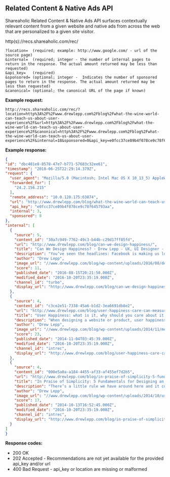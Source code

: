 Related Content & Native Ads API
---

Shareaholic Related Content & Native Ads API surfaces contextually relevant content from a given website and native ads from across the web that are personalized to a given site visitor.

  http(s)://recs.shareaholic.com/rec/
  
    ?location=  (required; example: http://www.google.com/ - url of the source page)
    &internal=  (required; integer - the number of internal pages to return in the response. The actual amount returned may be less than requested)
    &api_key=   (required)
    &sponsored= (optional; integer -  Indicates the number of sponsored pages to return in the response. The actual amount returned may be less than requested)
    &canonical= (optional; the canonical URL of the page if known)
    
**Example request:**

    http://recs.shareaholic.com/rec/?location=http%3A%2F%2Fwww.drewlepp.com%2Fblog%2Fwhat-the-wine-world-can-teach-us-about-user-experience%2F&url=http%3A%2F%2Fwww.drewlepp.com%2Fblog%2Fwhat-the-wine-world-can-teach-us-about-user-experience%2F&canonical=http%3A%2F%2Fwww.drewlepp.com%2Fblog%2Fwhat-the-wine-world-can-teach-us-about-user-experience%2F&internal=18&sponsored=0&api_key=e0fcc37ce89b4f078ce9c78f645793aa
  
**Example response:**
  
  ```json
{
  "id": "dbc481e8-8578-47e7-b771-57683c32ee61",
  "timestamp": "2018-06-25T22:29:14.379Z",
  "request": {
    "user_agent": "Mozilla/5.0 (Macintosh; Intel Mac OS X 10_13_5) AppleWebKit/537.36 (KHTML, like Gecko) Chrome/67.0.3396.87 Safari/537.36",
    "forwarded_for": [
      "24.2.156.215"
    ],
    "remote_address": "10.0.128.175:63874",
    "url": "http://www.drewlepp.com/blog/what-the-wine-world-can-teach-us-about-user-experience/",
    "api_key": "e0fcc37ce89b4f078ce9c78f645793aa",
    "internal": 3,
    "sponsored": 0
  },
  "internal": [
    {
      "source": 5,
      "content_id": "30a7c949-7762-49c3-b44b-c29d17ff85fd",
      "url": "http://www.drewlepp.com/blog/can-we-design-happiness/",
      "title": "Can We Design Happiness? · Drew Lepp - UX, UI Designer - Washington, DC",
      "description": "You’ve seen the headlines: Facebook is making us lonely (The Atlantic); How Facebook makes us unhappy (The New Yorker); ",
      "author": "Drew Lepp",
      "image_url": "//www.drewlepp.com/blog/wp-content/uploads/2016/08/design-happiness-ux-5-1024x448.jpg",
      "score": 11,
      "published_date": "2016-08-15T20:21:50.000Z",
      "modified_date": "2016-10-20T23:35:19.000Z",
      "channel_id": "turbo",
      "display_url": "http://www.drewlepp.com/blog/can-we-design-happiness/"
    },
    {
      "source": 4,
      "content_id": "c3ce2e51-7338-45a6-b1d2-3ea6691db8e2",
      "url": "http://www.drewlepp.com/blog/user-happiness-care-can-measure/",
      "title": "User Happiness: what is it, why should you care about it, and how can you measure it? · Drew Lepp - UX, UI Designer - Washington, DC",
      "description": "When designing a website or product, user happiness is a simple concept that becomes far more complicated in practice. When a product is designed beautifully, everybody wins. When your product enriches your users’ lives in some meaningful way, they can become brand advocates, are more patient when the occasional issue arises and pay for your …",
      "author": "Drew Lepp",
      "image_url": "//www.drewlepp.com/blog/wp-content/uploads/2014/11/measure_user_happiness1-e1416063828545.png",
      "score": 23,
      "published_date": "2014-11-04T03:45:39.000Z",
      "modified_date": "2016-10-20T23:35:19.000Z",
      "channel_id": "intrec",
      "display_url": "http://www.drewlepp.com/blog/user-happiness-care-can-measure/"
    },
    {
      "source": 4,
      "content_id": "000e5a0a-a184-4455-af33-af455ef7d2b5",
      "url": "http://www.drewlepp.com/blog/in-praise-of-simplicity-5-fundamentals-for-designing-a-simple-product/",
      "title": "In Praise of Simplicity: 5 Fundamentals for Designing an Elegant Application · Drew Lepp - UX, UI Designer - Washington, DC",
      "description": "There’s a little rule we have around here and it comes off this quote by Leonardo da Vinci, who knew a thing or two about design, and had some pretty good advice on the topic: The first question is “Why?” Why should things be more simple?What does “simple” mean, anyway? Shouldn’t we aim to build …",
      "author": "Drew Lepp",
      "image_url": "//www.drewlepp.com/blog/wp-content/uploads/2014/10/ux_payments1-e1416063732546.jpg",
      "score": 17,
      "published_date": "2014-10-13T16:52:45.000Z",
      "modified_date": "2016-10-20T23:35:19.000Z",
      "channel_id": "intrec",
      "display_url": "http://www.drewlepp.com/blog/in-praise-of-simplicity-5-fundamentals-for-designing-a-simple-product/"
    }
  ]
}
  ```

  
**Response codes:**

  * 200 OK
  * 202 Accepted - Recommendations are not yet available for the provided api_key and/or url
  * 400 Bad Request - api_key or location are missing or malformed

